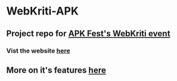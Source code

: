 # WebKriti-APK
## Project repo for [APK Fest's WebKriti event](https://docs.google.com/document/d/1ZHg1ZQEUsgYoiVNgk4NHFv9-ms-4_1JT64mLFz4QkAM/edit?usp=sharing)
### Vist the website [here](https://obscure-wave-90200.herokuapp.com/)

## More on it's features [here](http://yotube.com)
